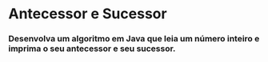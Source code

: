 # Antecessor e Sucessor

### Desenvolva um algoritmo em Java que leia um número inteiro e imprima o seu antecessor e seu sucessor.